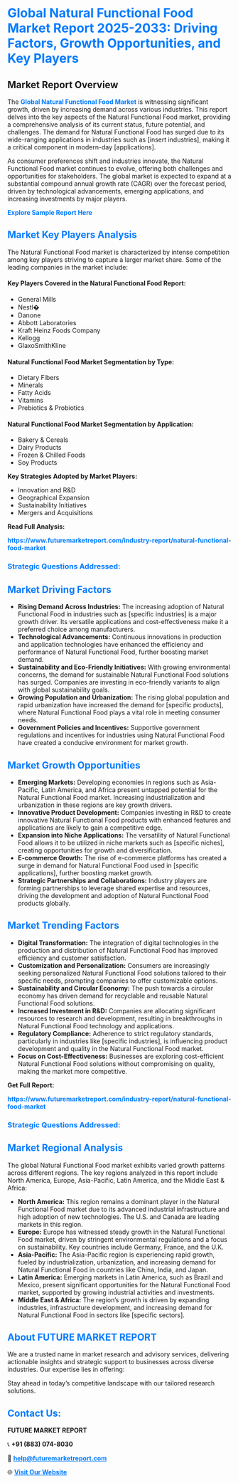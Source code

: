 <h1 style="color: #007BFF;">Global Natural Functional Food Market Report 2025-2033: Driving Factors, Growth Opportunities, and Key Players</h1>

<section id="overview">
<h2>Market Report Overview</h2>
<p>The <a href="https://www.futuremarketreport.com/industry-report/natural-functional-food-market" style="color: #007BFF; text-decoration: none;"><strong>Global Natural Functional Food Market</strong></a> is witnessing significant growth, driven by increasing demand across various industries. This report delves into the key aspects of the Natural Functional Food market, providing a comprehensive analysis of its current status, future potential, and challenges. The demand for Natural Functional Food has surged due to its wide-ranging applications in industries such as [insert industries], making it a critical component in modern-day [applications].</p>
<p>As consumer preferences shift and industries innovate, the Natural Functional Food market continues to evolve, offering both challenges and opportunities for stakeholders. The global market is expected to expand at a substantial compound annual growth rate (CAGR) over the forecast period, driven by technological advancements, emerging applications, and increasing investments by major players.</p>
</section>

<section id="overview">
<p><a href="https://www.futuremarketreport.com/request-sample/reportId=63703" style="color: #007BFF; text-decoration: none;"><strong>Explore Sample Report Here</strong></a></p>
</section>

<section id="key-players">
<h2 style="color: #007BFF;">Market Key Players Analysis</h2>
<p>The Natural Functional Food market is characterized by intense competition among key players striving to capture a larger market share. Some of the leading companies in the market include:</p>
<h4>Key Players Covered in the Natural Functional Food Report:</h4>
<ul><li>General Mills</li><li>Nestl�</li><li>Danone</li><li>Abbott Laboratories</li><li>Kraft Heinz Foods Company</li><li>Kellogg</li><li>GlaxoSmithKline</li></ul>
<h4>Natural Functional Food Market Segmentation by Type:</h4>
<ul><li>Dietary Fibers</li><li>Minerals</li><li>Fatty Acids</li><li>Vitamins</li><li>Prebiotics &amp; Probiotics</li></ul>

<h4>Natural Functional Food Market Segmentation by Application:</h4>
<ul><li>Bakery &amp; Cereals</li><li>Dairy Products</li><li>Frozen &amp; Chilled Foods</li><li>Soy Products</li></ul>
<p><strong>Key Strategies Adopted by Market Players:</strong></p>
<ul>
<li>Innovation and R&D</li>
<li>Geographical Expansion</li>
<li>Sustainability Initiatives</li>
<li>Mergers and Acquisitions</li>
</ul>
</section>

<section>
<p><strong>Read Full Analysis: </strong></p><a href="https://www.futuremarketreport.com/industry-report/natural-functional-food-market" style="color: #007BFF; text-decoration: none;"><strong>https://www.futuremarketreport.com/industry-report/natural-functional-food-market</strong></a>
<h3 style="color: #007BFF;">Strategic Questions Addressed:</h3>
</section>

<section id="driving-factors">
<h2 style="color: #007BFF;">Market Driving Factors</h2>
<ul>
<li><strong>Rising Demand Across Industries:</strong> The increasing adoption of Natural Functional Food in industries such as [specific industries] is a major growth driver. Its versatile applications and cost-effectiveness make it a preferred choice among manufacturers.</li>
<li><strong>Technological Advancements:</strong> Continuous innovations in production and application technologies have enhanced the efficiency and performance of Natural Functional Food, further boosting market demand.</li>
<li><strong>Sustainability and Eco-Friendly Initiatives:</strong> With growing environmental concerns, the demand for sustainable Natural Functional Food solutions has surged. Companies are investing in eco-friendly variants to align with global sustainability goals.</li>
<li><strong>Growing Population and Urbanization:</strong> The rising global population and rapid urbanization have increased the demand for [specific products], where Natural Functional Food plays a vital role in meeting consumer needs.</li>
<li><strong>Government Policies and Incentives:</strong> Supportive government regulations and incentives for industries using Natural Functional Food have created a conducive environment for market growth.</li>
</ul>
</section>

<section id="growth-opportunities">
<h2 style="color: #007BFF;">Market Growth Opportunities</h2>
<ul>
<li><strong>Emerging Markets:</strong> Developing economies in regions such as Asia-Pacific, Latin America, and Africa present untapped potential for the Natural Functional Food market. Increasing industrialization and urbanization in these regions are key growth drivers.</li>
<li><strong>Innovative Product Development:</strong> Companies investing in R&D to create innovative Natural Functional Food products with enhanced features and applications are likely to gain a competitive edge.</li>
<li><strong>Expansion into Niche Applications:</strong> The versatility of Natural Functional Food allows it to be utilized in niche markets such as [specific niches], creating opportunities for growth and diversification.</li>
<li><strong>E-commerce Growth:</strong> The rise of e-commerce platforms has created a surge in demand for Natural Functional Food used in [specific applications], further boosting market growth.</li>
<li><strong>Strategic Partnerships and Collaborations:</strong> Industry players are forming partnerships to leverage shared expertise and resources, driving the development and adoption of Natural Functional Food products globally.</li>
</ul>
</section>

<section id="trending-factors">
<h2 style="color: #007BFF;">Market Trending Factors</h2>
<ul>
<li><strong>Digital Transformation:</strong> The integration of digital technologies in the production and distribution of Natural Functional Food has improved efficiency and customer satisfaction.</li>
<li><strong>Customization and Personalization:</strong> Consumers are increasingly seeking personalized Natural Functional Food solutions tailored to their specific needs, prompting companies to offer customizable options.</li>
<li><strong>Sustainability and Circular Economy:</strong> The push towards a circular economy has driven demand for recyclable and reusable Natural Functional Food solutions.</li>
<li><strong>Increased Investment in R&D:</strong> Companies are allocating significant resources to research and development, resulting in breakthroughs in Natural Functional Food technology and applications.</li>
<li><strong>Regulatory Compliance:</strong> Adherence to strict regulatory standards, particularly in industries like [specific industries], is influencing product development and quality in the Natural Functional Food market.</li>
<li><strong>Focus on Cost-Effectiveness:</strong> Businesses are exploring cost-efficient Natural Functional Food solutions without compromising on quality, making the market more competitive.</li>
</ul>
</section>

<section>
<p><strong>Get Full Report: </strong></p><a href="https://www.futuremarketreport.com/industry-report/natural-functional-food-market" style="color: #007BFF; text-decoration: none;"><strong>https://www.futuremarketreport.com/industry-report/natural-functional-food-market</strong></a>
<h3 style="color: #007BFF;">Strategic Questions Addressed:</h3>
</section>


<section id="regional-analysis">
<h2 style="color: #007BFF;">Market Regional Analysis</h2>
<p>The global Natural Functional Food market exhibits varied growth patterns across different regions. The key regions analyzed in this report include North America, Europe, Asia-Pacific, Latin America, and the Middle East & Africa:</p>
<ul>
<li><strong>North America:</strong> This region remains a dominant player in the Natural Functional Food market due to its advanced industrial infrastructure and high adoption of new technologies. The U.S. and Canada are leading markets in this region.</li>
<li><strong>Europe:</strong> Europe has witnessed steady growth in the Natural Functional Food market, driven by stringent environmental regulations and a focus on sustainability. Key countries include Germany, France, and the U.K.</li>
<li><strong>Asia-Pacific:</strong> The Asia-Pacific region is experiencing rapid growth, fueled by industrialization, urbanization, and increasing demand for Natural Functional Food in countries like China, India, and Japan.</li>
<li><strong>Latin America:</strong> Emerging markets in Latin America, such as Brazil and Mexico, present significant opportunities for the Natural Functional Food market, supported by growing industrial activities and investments.</li>
<li><strong>Middle East & Africa:</strong> The region’s growth is driven by expanding industries, infrastructure development, and increasing demand for Natural Functional Food in sectors like [specific sectors].</li>
</ul>
</section>

<footer>
<h2 style="color: #007BFF;">About FUTURE MARKET REPORT</h2>
<p>We are a trusted name in market research and advisory services, delivering actionable insights and strategic support to businesses across diverse industries. Our expertise lies in offering:</p>

<p>Stay ahead in today’s competitive landscape with our tailored research solutions.</p>

<h2 style="color: #007BFF;">Contact Us:</h2>
<p><strong>FUTURE MARKET REPORT</strong></p>
<p>📞 <strong>+91 (883) 074-8030</strong></p>
<p>📧 <strong><a href="mailto:help@futuremarketreport.com" style="color: #007BFF;">help@futuremarketreport.com</a></strong></p>
<p>🌐 <strong><a href="https://www.futuremarketreport.com/" style="color: #007BFF;">Visit Our Website</a></strong></p>
</footer>